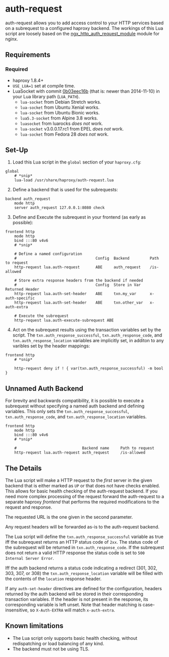 # auth-request

auth-request allows you to add access control to your HTTP services based
on a subrequest to a configured haproxy backend. The workings of this Lua
script are loosely based on the [ngx_http_auth_request_module][1] module
for nginx.

## Requirements

### Required

- haproxy 1.8.4+
- `USE_LUA=1` set at compile time.
- LuaSocket with commit [0b03eec16b](https://github.com/diegonehab/luasocket/commit/0b03eec16be0b3a5efe71bcb8887719d1ea87d60) (that is: newer than 2014-11-10) in your Lua library path (`LUA_PATH`).
  - `lua-socket` from Debian Stretch works.
  - `lua-socket` from Ubuntu Xenial works.
  - `lua-socket` from Ubuntu Bionic works.
  - `lua5.3-socket` from Alpine 3.8 works.
  - `luasocket` from luarocks *does not* work.
  - `lua-socket` v3.0.0.17.rc1 from EPEL *does not* work.
  - `lua-socket` from Fedora 28 *does not* work.

## Set-Up

1. Load this Lua script in the `global` section of your `haproxy.cfg`:
```
global
	# *snip*
	lua-load /usr/share/haproxy/auth-request.lua
```
2. Define a backend that is used for the subrequests:
```
backend auth_request
	mode http
	server auth_request 127.0.0.1:8080 check
```
3. Define and Execute the subrequest in your frontend (as early as possible):
```
frontend http
	mode http
	bind :::80 v4v6
	# *snip*

	# Define a named configuration
	# 					          		Config	Backend			Path to request
	http-request lua.auth-request 		ABE		auth_request	/is-allowed

	# Store extra response headers from the backend if needed
	#									Config	Store in Var	Returned Header
	http-request lua.auth-set-header	ABE		txn.my_var		x-auth-specific
	http-request lua.auth-set-header	ABE		txn.other_var	x-auth-extra

	# Execute the subrequest
	http-request lua.auth-execute-subrequest ABE
```
4. Act on the subrequest results using the transaction variables set by the
script. The `txn.auth_response_successful`, `txn.auth_response_code`, and
`txn.auth_response_location` variables are implicitly set, in additon to any
varibles set by the header mappings:
```
frontend http
	# *snip*
	
	http-request deny if ! { var(txn.auth_response_successful) -m bool }
```

## Unnamed Auth Backend
For brevity and backwards compatibility, it is possible to execute a subrequest
without specifying a named auth backend and defining variables. This only
sets the `txn.auth_response_successful`, `txn.auth_response_code`, and
`txn.auth_response_location` variables.
```
frontend http
	mode http
	bind :::80 v4v6
	# *snip*

	#                             Backend name     Path to request
	http-request lua.auth-request auth_request     /is-allowed
```

## The Details

The Lua script will make a HTTP request to the *first* server in the given
backend that is either marked as `UP` or that does not have checks enabled.
This allows for basic health checking of the auth-request backend. If you
need more complex processing of the request forward the auth-request to a
separate haproxy *frontend* that performs the required modifications to the
request and response.

The requested URL is the one given in the second parameter.

Any request headers will be forwarded as-is to the auth-request backend.

The Lua script will define the `txn.auth_response_successful` variable as
true iff the subrequest returns an HTTP status code of `2xx`. The status code
of the subrequest will be returned in `txn.auth_response_code`. If the
subrequest does not return a valid HTTP response the status code is set
to `500 Internal Server Error`.

Iff the auth backend returns a status code indicating a redirect (301, 302, 303,
307, or 308) the `txn.auth_response_location` variable will be filled with the
contents of the `location` response header.

If any `auth-set-header` directives are defined for the configuration, headers
returned by the auth backend will be stored in their corresponding transaction
variables. If the header is not present in the response, its corresponding
variable is left unset. Note that header matching is case-insensitive, so
`X-Auth-EXTRA` will match `x-auth-extra`.

## Known limitations

- The Lua script only supports basic health checking, without redispatching
  or load balancing of any kind.
- The backend must not be using TLS.

[1]: http://nginx.org/en/docs/http/ngx_http_auth_request_module.html
